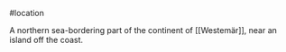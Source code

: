 #location

A northern sea-bordering part of the continent of [[Westemär]], near an island off the coast.